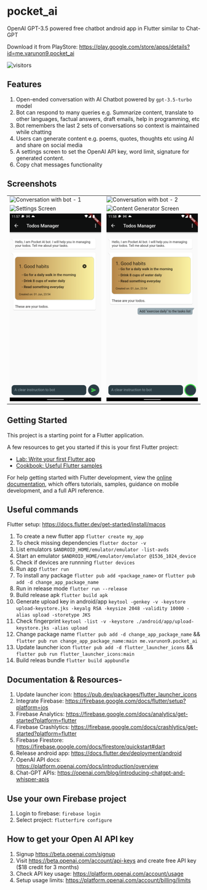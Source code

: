 # pocket_ai

OpenAI GPT-3.5 powered free chatbot android app in Flutter similar to Chat-GPT

Download it from PlayStore: https://play.google.com/store/apps/details?id=me.varunon9.pocket_ai

![visitors](https://visitor-badge.glitch.me/badge?page_id=varunon9.pocket_ai&left_color=green&right_color=red)

## Features

1. Open-ended conversation with AI Chatbot powered by `gpt-3.5-turbo` model
2. Bot can respond to many queries e.g. Summarize content, translate to other languages, factual answers, draft emails, help in programming, etc
3. Bot remembers the last 2 sets of conversations so context is maintained while chatting
4. Users can generate content e.g. poems, quotes, thoughts etc using AI and share on social media
5. A settings screen to set the OpenAI API key, word limit, signature for generated content.
6. Copy chat messages functionality

## Screenshots
|  |  |
| --- | --- |
|![Conversation with bot - 1](./screenshots/conversation-with-bot-1.png) | ![Conversation with bot - 2](./screenshots/conversation-with-bot-2.png)|
|![Settings Screen](./screenshots/pocket-ai-app-settings.png) | ![Content Generator Screen](./screenshots/pocket-ai-content-generator.png)|
|![Todos Manager Screen 1](./screenshots/todos-manager-1.png) | ![Todos Manager Screen 2](./screenshots/todos-manager-2.png)|

## Getting Started

This project is a starting point for a Flutter application.

A few resources to get you started if this is your first Flutter project:

- [Lab: Write your first Flutter app](https://docs.flutter.dev/get-started/codelab)
- [Cookbook: Useful Flutter samples](https://docs.flutter.dev/cookbook)

For help getting started with Flutter development, view the
[online documentation](https://docs.flutter.dev/), which offers tutorials,
samples, guidance on mobile development, and a full API reference.

## Useful commands

Flutter setup: https://docs.flutter.dev/get-started/install/macos

1. To create a new flutter app `flutter create my_app`
2. To check missing dependencies `flutter doctor -v`
3. List emulators `$ANDROID_HOME/emulator/emulator -list-avds`
4. Start an emulator `$ANDROID_HOME/emulator/emulator @1536_1024_device`
5. Check if devices are runnning `flutter devices`
6. Run app `flutter run`
7. To install any package `flutter pub add <package_name>` or `flutter pub add -d change_app_package_name`
8. Run in release mode `flutter run --release`
9. Build release apk `flutter build apk`
10. Generate upload key in android/app `keytool -genkey -v -keystore upload-keystore.jks -keyalg RSA -keysize 2048 -validity 10000 -alias upload -storetype JKS`
11. Check fingerprint `keytool -list -v -keystore ./android/app/upload-keystore.jks -alias upload`
12. Change package name `flutter pub add -d change_app_package_name` && `flutter pub run change_app_package_name:main me.varunon9.pocket_ai`
13. Update launcher icon `flutter pub add -d flutter_launcher_icons` && `flutter pub run flutter_launcher_icons:main`
14. Build releas bundle `flutter build appbundle`

## Documentation & Resources-

1. Update launcher icon: https://pub.dev/packages/flutter_launcher_icons
2. Integrate Firebase: https://firebase.google.com/docs/flutter/setup?platform=ios
3. Firebase Analytics: https://firebase.google.com/docs/analytics/get-started?platform=flutter
4. Firebase Crashlytics: https://firebase.google.com/docs/crashlytics/get-started?platform=flutter
5. Firebase Firestore: https://firebase.google.com/docs/firestore/quickstart#dart
6. Release android app: https://docs.flutter.dev/deployment/android
7. OpenAI API docs: https://platform.openai.com/docs/introduction/overview
8. Chat-GPT APIs: https://openai.com/blog/introducing-chatgpt-and-whisper-apis

## Use your own Firebase project

1. Login to firebase: `firebase login`
2. Select project: `flutterfire configure`

## How to get your Open AI API key

1. Signup https://beta.openai.com/signup
2. Visit https://beta.openai.com/account/api-keys and create free API key ($18 credit for 3 months)
3. Check API key usage: https://platform.openai.com/account/usage
4. Setup usage limits: https://platform.openai.com/account/billing/limits